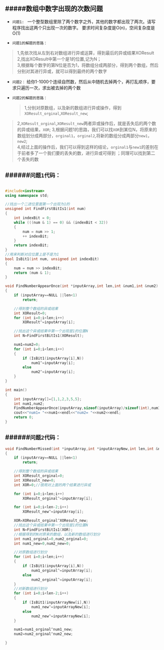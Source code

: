 #####数组中数字出现的次数问题
-----------

- `问题1: ` 一个整型数组里除了两个数字之外，其他的数字都出现了两次。请写程序找出这两个只出现一次的数字。  要求时间复杂度是O(n)，空间复杂度是O(1)  


- `问题1的解题的思路：`    
>  1,先依次找从左到右对数组进行异或运算，得到最后的异或结果XOResult  
>  2,找出XOResult中第一个是1的位置,记为N；  
>  3,根据每个数字的第N位是否为1，将数组分成两部分，得到两个数组，然后分别对其进行异或，就可以得到最终的两个数字  

- `问题2：` 给你1-1000个连续自然数，然后从中随机去掉两个，再打乱顺序，要求只遍历一次，求出被去掉的两个数
- `问题2的解题的思路：`  

  >  1,分别对原数组，以及新的数组进行异或操作，得到 `XOResult_orginal`,`XOResult_new`;  
>  2,`XOResult_orginal`,`XOResult_new`两者异或操作后，就是丢失后的两个数的异或结果，`XOR`;
>  3,根据问题1的思路，我们可以找`XOR`到某位N，将原来的数组划分成两部分，`orginal1`，`orginal2`,将新的数组分成两部分`new1`，`new2`;  
>  4,经过上面的操作后，我们可以得到这样的结论，`orginal1`与`new1`的差别在于前者多了一个我们要的丢失的数，进行异或可得到 ；同理可以找到第二个丢失的数   


######`问题1代码：`  
------------------

```cpp

#include<iostream>
using namespace std;

//找出一个二进位里面第一个出现为1的
unsigned int FindFirstBitIs1(int num)
{
	int indexBit = 0;
	while (((num & 1) == 0) && (indexBit < 32))
	{
		num = num >> 1;
		++ indexBit;
	}
	return indexBit;
}
//用来判断对应位置上是不是为1
bool IsBit1(int num, unsigned int indexBit)
{
	num = num >> indexBit;
	return (num & 1);
}

void FindNumberAppearOnce(int *inputArray,int len,int &num1,int &num2)
{
	if (inputArray==NULL ||len<1)
		return;

	//得到整个数组的异或结果
	int XOResult=0;
	for (int i=0;i<len;i++)
		XOResult^=inputArray[i];

	//找出这个异或结果中第一个出现是1的位置N
	int N=FindFirstBitIs1(XOResult);

	num1=num2=0;
	for (int i=0;i<len;i++)
	{
		if (IsBit1(inputArray[i],N))
			num1^=inputArray[i];
		else
			num2^=inputArray[i];
	}
}

int main()
{
	int inputArray[]={1,1,2,3,5,5};
	int num1,num2;
	FindNumberAppearOnce(inputArray,sizeof(inputArray)/sizeof(int),num1,num2);
	cout<<"num1= "<<num1<<endl<<"num2= "<<num2<<endl;
	return 0;
}
```

######`问题2代码：`
------------------
```cpp
void FindNumberMissed(int *inputArray,int *inputArrayNew,int len,int &num1,int &num2)
{
	if (inputArray==NULL ||len<1)
		return;

	//得到整个数组的异或结果
	int XOResult_orginal=0;
	int XOResult_new=0;
	int XOR=0;//很用对上面的两个结果进行异或

	for (int i=0;i<len;i++)
		XOResult_orginal^=inputArray[i];

	for (int i=0;i<len-2;i++)
		XOResult_new^=inputArray[i];

	XOR=XOResult_orginal^XOResult_new;
	//找出这个异或结果中第一个出现是1的位置N
	int N=FindFirstBitIs1(XOR);
	//根据得到的N对原来的数组，以及新的数组进行划分
	int num1_orginal=0,num2_orginal=0;
	int num1_new=0,num2_new=0;

	//对原数组进行划分
	for (int i=0;i<len;i++)
	{
		if (IsBit1(inputArray[i],N))
			num1_orginal^=inputArray[i];
		else
			num2_orginal^=inputArray[i];
	}
	//对新数组进行划分
	for (int i=0;i<len-2;i++)
	{
		if (IsBit1(inputArrayNew[i],N))
			num1_new^=inputArrayNew[i];
		else
			num2_new^=inputArrayNew[i];
	}

	num1=num1_orginal^num1_new;
	num2=num2_orginal^num2_new;

}
```

